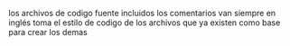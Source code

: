 los archivos de codigo fuente incluidos los comentarios van siempre en inglés
toma el estilo de codigo de los archivos que ya existen como base para crear los demas